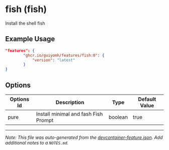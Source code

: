 
# fish (fish)

Install the shell fish

## Example Usage

```json
"features": {
        "ghcr.io/guiyomh/features/fish:0": {
            "version": "latest"
        }
}
```

## Options

| Options Id | Description | Type | Default Value |
|-----|-----|-----|-----|
| pure | Install minimal and fash Fish Prompt  | boolean | true |



---

_Note: This file was auto-generated from the [devcontainer-feature.json](https://github.com/guiyomh/features/blob/main/src/fish/devcontainer-feature.json).  Add additional notes to a `NOTES.md`._
